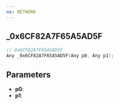 ```yaml
---
ns: NETWORK
---
```

## _0x6CF82A7F65A5AD5F

```c
// 0x6CF82A7F65A5AD5F
Any _0x6CF82A7F65A5AD5F(Any p0, Any p1);
```

## Parameters
* **p0**:
* **p1**:

